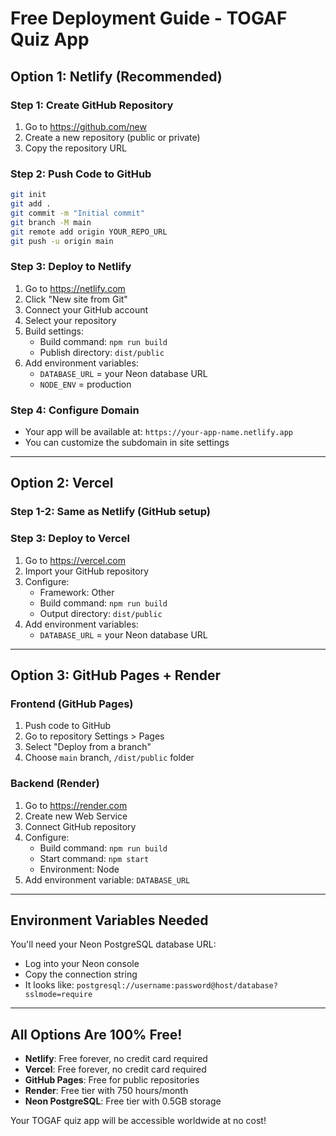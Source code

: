 # Free Deployment Guide - TOGAF Quiz App

## Option 1: Netlify (Recommended)

### Step 1: Create GitHub Repository
1. Go to https://github.com/new
2. Create a new repository (public or private)
3. Copy the repository URL

### Step 2: Push Code to GitHub
```bash
git init
git add .
git commit -m "Initial commit"
git branch -M main
git remote add origin YOUR_REPO_URL
git push -u origin main
```

### Step 3: Deploy to Netlify
1. Go to https://netlify.com
2. Click "New site from Git"
3. Connect your GitHub account
4. Select your repository
5. Build settings:
   - Build command: `npm run build`
   - Publish directory: `dist/public`
6. Add environment variables:
   - `DATABASE_URL` = your Neon database URL
   - `NODE_ENV` = production

### Step 4: Configure Domain
- Your app will be available at: `https://your-app-name.netlify.app`
- You can customize the subdomain in site settings

---

## Option 2: Vercel

### Step 1-2: Same as Netlify (GitHub setup)

### Step 3: Deploy to Vercel
1. Go to https://vercel.com
2. Import your GitHub repository
3. Configure:
   - Framework: Other
   - Build command: `npm run build`
   - Output directory: `dist/public`
4. Add environment variables:
   - `DATABASE_URL` = your Neon database URL

---

## Option 3: GitHub Pages + Render

### Frontend (GitHub Pages)
1. Push code to GitHub
2. Go to repository Settings > Pages
3. Select "Deploy from a branch"
4. Choose `main` branch, `/dist/public` folder

### Backend (Render)
1. Go to https://render.com
2. Create new Web Service
3. Connect GitHub repository
4. Configure:
   - Build command: `npm run build`
   - Start command: `npm start`
   - Environment: Node
5. Add environment variable: `DATABASE_URL`

---

## Environment Variables Needed

You'll need your Neon PostgreSQL database URL:
- Log into your Neon console
- Copy the connection string
- It looks like: `postgresql://username:password@host/database?sslmode=require`

---

## All Options Are 100% Free!

- **Netlify**: Free forever, no credit card required
- **Vercel**: Free forever, no credit card required  
- **GitHub Pages**: Free for public repositories
- **Render**: Free tier with 750 hours/month
- **Neon PostgreSQL**: Free tier with 0.5GB storage

Your TOGAF quiz app will be accessible worldwide at no cost!